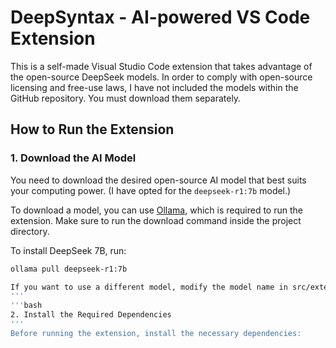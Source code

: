 # DeepSyntax - AI-powered VS Code Extension

This is a self-made Visual Studio Code extension that takes advantage of the open-source DeepSeek models. In order to comply with open-source licensing and free-use laws, I have not included the models within the GitHub repository. You must download them separately.

## How to Run the Extension

### 1. Download the AI Model

You need to download the desired open-source AI model that best suits your computing power. (I have opted for the `deepseek-r1:7b` model.)

To download a model, you can use [Ollama](https://ollama.ai/), which is required to run the extension. Make sure to run the download command inside the project directory.

To install DeepSeek 7B, run:

```bash
ollama pull deepseek-r1:7b

If you want to use a different model, modify the model name in src/extension.ts, inside the ollama.chat() function.
'''
'''bash
2. Install the Required Dependencies
'''
Before running the extension, install the necessary dependencies:
